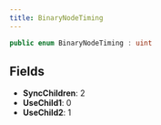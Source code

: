 ```yaml
---
title: BinaryNodeTiming
---
```


```csharp
public enum BinaryNodeTiming : uint
```

## Fields

- **SyncChildren**: 2
- **UseChild1**: 0
- **UseChild2**: 1


